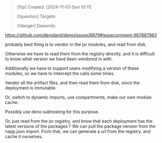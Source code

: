 
>[!tip] Created: [2024-11-03 Sun 10:11]

>[!question] Targets: 

>[!danger] Depends: 

https://github.com/denoland/deno/issues/6879#issuecomment-667687963

probably best thing is to vendor in the jsr modules, and read from disk.

Otherwise we have to read them from the registry directly, and it is difficult to know what version we have been vendored in with.

Additionally we have to support users modifying a version of these modules, so we have to intercept the calls some times.

Vendor all the artifact files, and then read them from disk, since the deployment is immutable.

Or, switch to dynamic imports, use compartments, make our own module cache.

Possibly use deno subhosting for this purpose.

Or, just read from the jsr registry, and know that each deployment has the latest versions of the packages ?
We can pull the package version from the napp.json import.
From that, we can generate a url from the registry, and cache it ourselves.